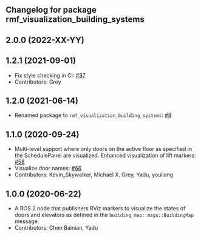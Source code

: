 ## Changelog for package rmf_visualization_building_systems

2.0.0 (2022-XX-YY)
------------------

1.2.1 (2021-09-01)
------------------
* Fix style checking in CI: [#37](https://github.com/open-rmf/rmf_visualization/pull/37)
* Contributors: Grey

1.2.0 (2021-06-14)
------------------
* Renamed package to `rmf_visualization_building_systems`: [#8](https://github.com/open-rmf/rmf_visualization/pull/8)

1.1.0 (2020-09-24)
------------------
* Multi-level support where only doors on the active floor as specified in the SchedulePanel are visualized. Enhanced visualization of lift markers: [#58](https://github.com/osrf/rmf_schedule_visualizer/pull/58)
* Visualize door names: [#66](https://github.com/osrf/rmf_schedule_visualizer/pull/66)
* Contributors: Kevin_Skywalker, Michael X. Grey, Yadu, youliang

1.0.0 (2020-06-22)
------------------
* A ROS 2 node that publishers RViz markers to visualize the states of doors and elevators as defined in the `building_map::msgs::BuildingMap` message.
* Contributors: Chen Bainian, Yadu
